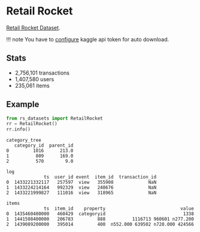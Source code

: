 # Retail Rocket

[Retail Rocket Dataset](https://www.kaggle.com/retailrocket/ecommerce-dataset). 

!!! note
    You have to [configure](https://github.com/Kaggle/kaggle-api#:~:text=API%20credentials,file%20containing%20your%20API%20credentials.) 
    kaggle api token for auto download.

## Stats
- 2,756,101 transactions
- 1,407,580 users
- 235,061 items

## Example

```python
from rs_datasets import RetailRocket
rr = RetailRocket()
rr.info()
```
```text
category_tree
   category_id  parent_id
0         1016      213.0
1          809      169.0
2          570        9.0

log
              ts  user_id event  item_id  transaction_id
0  1433221332117   257597  view   355908             NaN
1  1433224214164   992329  view   248676             NaN
2  1433221999827   111016  view   318965             NaN

items
              ts  item_id    property                            value
0  1435460400000   460429  categoryid                             1338
1  1441508400000   206783         888          1116713 960601 n277.200
2  1439089200000   395014         400  n552.000 639502 n720.000 424566
```
